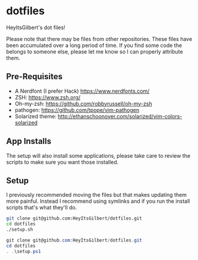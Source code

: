 # dotfiles

HeyItsGilbert's dot files!

Please note that there may be files from other repositories. These files have
been accumulated over a long period of time. If you find some code the
belongs to someone else, please let me know so I can properly attribute them.

## Pre-Requisites

- A Nerdfont (I prefer Hack) https://www.nerdfonts.com/
- ZSH: https://www.zsh.org/
- Oh-my-zsh: https://github.com/robbyrussell/oh-my-zsh
- pathogen: https://github.com/tpope/vim-pathogen
- Solarized theme: http://ethanschoonover.com/solarized/vim-colors-solarized

## App Installs

The setup will also install some applications, please take care to review the
scripts to make sure you want those installed.

## Setup

I previously recommended moving the files but that makes updating them more
painful. Instead I recommend using symlinks and if you run the install scripts
that's what they'll do.

```bash
git clone git@github.com:HeyItsGilbert/dotfiles.git
cd dotfiles
./setup.sh
```

```powershell
git clone git@github.com:HeyItsGilbert/dotfiles.git
cd dotfiles
. .\setup.ps1
```
